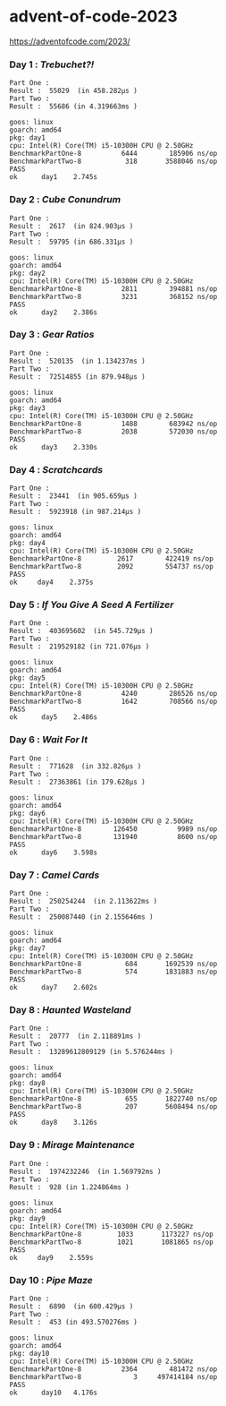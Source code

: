 # advent-of-code-2023

https://adventofcode.com/2023/ 

### Day 1 : *Trebuchet?!*

```text
Part One :
Result :  55029  (in 458.282µs )
Part Two :
Result :  55686 (in 4.319663ms )
```

```text
goos: linux
goarch: amd64
pkg: day1
cpu: Intel(R) Core(TM) i5-10300H CPU @ 2.50GHz
BenchmarkPartOne-8   	    6444	    185906 ns/op
BenchmarkPartTwo-8   	     318	   3588046 ns/op
PASS
ok  	day1	2.745s
```

### Day 2 : *Cube Conundrum* 

```text
Part One :
Result :  2617  (in 824.903µs )
Part Two :
Result :  59795 (in 686.331µs )
```

```text
goos: linux
goarch: amd64
pkg: day2
cpu: Intel(R) Core(TM) i5-10300H CPU @ 2.50GHz
BenchmarkPartOne-8   	    2811	    394881 ns/op
BenchmarkPartTwo-8   	    3231	    368152 ns/op
PASS
ok  	day2	2.386s
```

### Day 3 : *Gear Ratios*

```text
Part One :
Result :  520135  (in 1.134237ms )
Part Two :
Result :  72514855 (in 879.948µs )
```

```text
goos: linux
goarch: amd64
pkg: day3
cpu: Intel(R) Core(TM) i5-10300H CPU @ 2.50GHz
BenchmarkPartOne-8   	    1488	    683942 ns/op
BenchmarkPartTwo-8   	    2038	    572030 ns/op
PASS
ok  	day3	2.330s
```

### Day 4 : *Scratchcards*

```text
Part One :
Result :  23441  (in 905.659µs )
Part Two :
Result :  5923918 (in 987.214µs )
```

 ```text
 goos: linux
 goarch: amd64
 pkg: day4
 cpu: Intel(R) Core(TM) i5-10300H CPU @ 2.50GHz
 BenchmarkPartOne-8   	    2617	    422419 ns/op
 BenchmarkPartTwo-8   	    2092	    554737 ns/op
 PASS
 ok  	day4	2.375s
 ```

### Day 5 : *If You Give A Seed A Fertilizer*

```text
Part One :
Result :  403695602  (in 545.729µs )
Part Two :
Result :  219529182 (in 721.076µs )
```

```text
goos: linux
goarch: amd64
pkg: day5
cpu: Intel(R) Core(TM) i5-10300H CPU @ 2.50GHz
BenchmarkPartOne-8   	    4240	    286526 ns/op
BenchmarkPartTwo-8   	    1642	    708566 ns/op
PASS
ok  	day5	2.486s
```

### Day 6 : *Wait For It*

```text
Part One :
Result :  771628  (in 332.826µs )
Part Two :
Result :  27363861 (in 179.628µs )
```

```text
goos: linux
goarch: amd64
pkg: day6
cpu: Intel(R) Core(TM) i5-10300H CPU @ 2.50GHz
BenchmarkPartOne-8   	  126450	      9989 ns/op
BenchmarkPartTwo-8   	  131940	      8600 ns/op
PASS
ok  	day6	3.598s
```

### Day 7 : *Camel Cards*

```text
Part One :
Result :  250254244  (in 2.113622ms )
Part Two :
Result :  250087440 (in 2.155646ms )
```

```text
goos: linux
goarch: amd64
pkg: day7
cpu: Intel(R) Core(TM) i5-10300H CPU @ 2.50GHz
BenchmarkPartOne-8   	     684	   1692539 ns/op
BenchmarkPartTwo-8   	     574	   1831883 ns/op
PASS
ok  	day7	2.602s
```

### Day 8 : *Haunted Wasteland*

```text
Part One :
Result :  20777  (in 2.118891ms )
Part Two :
Result :  13289612809129 (in 5.576244ms )
```

```text
goos: linux
goarch: amd64
pkg: day8
cpu: Intel(R) Core(TM) i5-10300H CPU @ 2.50GHz
BenchmarkPartOne-8   	     655	   1822740 ns/op
BenchmarkPartTwo-8   	     207	   5608494 ns/op
PASS
ok  	day8	3.126s
```

### Day 9 : *Mirage Maintenance*

```text
Part One :
Result :  1974232246  (in 1.569792ms )
Part Two :
Result :  928 (in 1.224864ms )
```

 ```text
 goos: linux
 goarch: amd64
 pkg: day9
 cpu: Intel(R) Core(TM) i5-10300H CPU @ 2.50GHz
 BenchmarkPartOne-8   	    1033	   1173227 ns/op
 BenchmarkPartTwo-8   	    1021	   1081865 ns/op
 PASS
 ok  	day9	2.559s
 ```

### Day 10 : *Pipe Maze*

```text
Part One :
Result :  6890  (in 600.429µs )
Part Two :
Result :  453 (in 493.570276ms )
```

```text
goos: linux
goarch: amd64
pkg: day10
cpu: Intel(R) Core(TM) i5-10300H CPU @ 2.50GHz
BenchmarkPartOne-8   	    2364	    481472 ns/op
BenchmarkPartTwo-8   	       3	 497414184 ns/op
PASS
ok  	day10	4.176s
```

